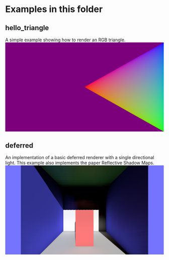 # Examples in this folder

## hello_triangle

A simple example showing how to render an RGB triangle.
![hello_triangle](media/hello_triangle.png "A triangle")

## deferred

An implementation of a basic deferred renderer with a single directional light. This example also implements the paper Reflective Shadow Maps.
![deferred](media/deferred.png "Cornell box scene")

